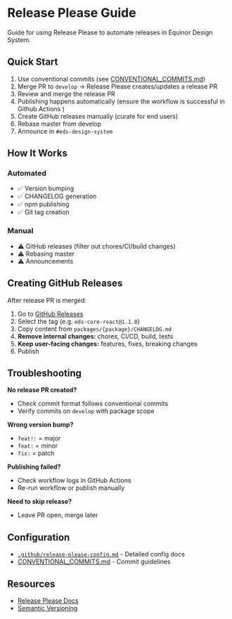 # Release Please Guide

Guide for using Release Please to automate releases in Equinor Design System.

## Quick Start

1. Use conventional commits (see [CONVENTIONAL_COMMITS.md](./CONVENTIONAL_COMMITS.md))
2. Merge PR to `develop` → Release Please creates/updates a release PR
3. Review and merge the release PR
4. Publishing happens automatically (ensure the workflow is successful in Github Actions )
5. Create GitHub releases manually (curate for end users)
6. Rebase master from develop
7. Announce in `#eds-design-system`

## How It Works

### Automated

- ✅ Version bumping
- ✅ CHANGELOG generation
- ✅ npm publishing
- ✅ Git tag creation

### Manual

- ⚠️ GitHub releases (filter out chores/CI/build changes)
- ⚠️ Rebasing master
- ⚠️ Announcements

## Creating GitHub Releases

After release PR is merged:

1. Go to [GitHub Releases](https://github.com/equinor/design-system/releases)
2. Select the tag (e.g. `eds-core-react@1.1.0`)
3. Copy content from `packages/{package}/CHANGELOG.md`
4. **Remove internal changes:** chores, CI/CD, build, tests
5. **Keep user-facing changes:** features, fixes, breaking changes
6. Publish

## Troubleshooting

**No release PR created?**

- Check commit format follows conventional commits
- Verify commits on `develop` with package scope

**Wrong version bump?**

- `feat!:` = major
- `feat:` = minor
- `fix:` = patch

**Publishing failed?**

- Check workflow logs in GitHub Actions
- Re-run workflow or publish manually

**Need to skip release?**

- Leave PR open, merge later

## Configuration

- [`.github/release-please-config.md`](../../.github/release-please-config.md) - Detailed config docs
- [CONVENTIONAL_COMMITS.md](./CONVENTIONAL_COMMITS.md) - Commit guidelines

## Resources

- [Release Please Docs](https://github.com/googleapis/release-please)
- [Semantic Versioning](https://semver.org/)
